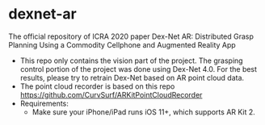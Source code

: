 # dexnet-ar
The official repository of ICRA 2020 paper Dex-Net AR: Distributed Grasp Planning Using a Commodity Cellphone and Augmented Reality App
* This repo only contains the vision part of the project. The grasping control portion of the project was done using Dex-Net 4.0. For the best results, please try to retrain Dex-Net based on AR point cloud data. 
* The point cloud recorder is based on this repo https://github.com/CurvSurf/ARKitPointCloudRecorder
* Requirements:
  * Make sure your iPhone/iPad runs iOS 11+, which supports AR Kit 2.
  
